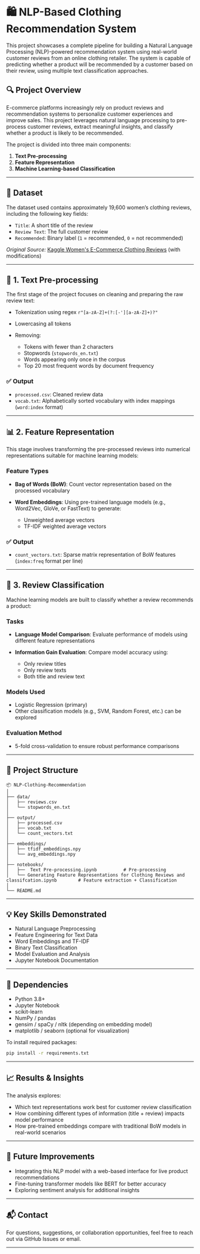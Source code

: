 # 🛍️ NLP-Based Clothing Recommendation System

This project showcases a complete pipeline for building a Natural Language Processing (NLP)-powered recommendation system using real-world customer reviews from an online clothing retailer. The system is capable of predicting whether a product will be recommended by a customer based on their review, using multiple text classification approaches.

## 🔍 Project Overview

E-commerce platforms increasingly rely on product reviews and recommendation systems to personalize customer experiences and improve sales. This project leverages natural language processing to pre-process customer reviews, extract meaningful insights, and classify whether a product is likely to be recommended.

The project is divided into three main components:

1. **Text Pre-processing**
2. **Feature Representation**
3. **Machine Learning-based Classification**

---

## 📁 Dataset

The dataset used contains approximately 19,600 women’s clothing reviews, including the following key fields:

* `Title`: A short title of the review
* `Review Text`: The full customer review
* `Recommended`: Binary label (`1` = recommended, `0` = not recommended)

*Original Source:* [Kaggle Women's E-Commerce Clothing Reviews](https://www.kaggle.com/datasets/nicapotato/womens-ecommerce-clothing-reviews) (with modifications)

---

## 🧹 1. Text Pre-processing

The first stage of the project focuses on cleaning and preparing the raw review text:

* Tokenization using regex `r"[a-zA-Z]+(?:[-'][a-zA-Z]+)?"`
* Lowercasing all tokens
* Removing:

  * Tokens with fewer than 2 characters
  * Stopwords (`stopwords_en.txt`)
  * Words appearing only once in the corpus
  * Top 20 most frequent words by document frequency

### ✅ Output

* `processed.csv`: Cleaned review data
* `vocab.txt`: Alphabetically sorted vocabulary with index mappings (`word:index` format)

---

## 📊 2. Feature Representation

This stage involves transforming the pre-processed reviews into numerical representations suitable for machine learning models:

### Feature Types

* **Bag of Words (BoW)**: Count vector representation based on the processed vocabulary
* **Word Embeddings**: Using pre-trained language models (e.g., Word2Vec, GloVe, or FastText) to generate:

  * Unweighted average vectors
  * TF-IDF weighted average vectors

### ✅ Output

* `count_vectors.txt`: Sparse matrix representation of BoW features (`index:freq` format per line)

---

## 🤖 3. Review Classification

Machine learning models are built to classify whether a review recommends a product:

### Tasks

* **Language Model Comparison**: Evaluate performance of models using different feature representations
* **Information Gain Evaluation**: Compare model accuracy using:

  * Only review titles
  * Only review texts
  * Both title and review text

### Models Used

* Logistic Regression (primary)
* Other classification models (e.g., SVM, Random Forest, etc.) can be explored

### Evaluation Method

* 5-fold cross-validation to ensure robust performance comparisons

---

## 📂 Project Structure

```
📦 NLP-Clothing-Recommendation
│
├── data/
│   ├── reviews.csv
│   └── stopwords_en.txt
│
├── output/
│   ├── processed.csv
│   ├── vocab.txt
│   └── count_vectors.txt
│
├── embeddings/
│   ├── tfidf_embeddings.npy
│   └── avg_embeddings.npy
│
├── notebooks/
│   ├──  Text Pre-processing.ipynb          # Pre-processing
│   └── Generating Feature Representations for Clothing Reviews and classifcation.ipynb        # Feature extraction + Classification
│
└── README.md
```

---

## 💡 Key Skills Demonstrated

* Natural Language Preprocessing
* Feature Engineering for Text Data
* Word Embeddings and TF-IDF
* Binary Text Classification
* Model Evaluation and Analysis
* Jupyter Notebook Documentation

---

## 📌 Dependencies

* Python 3.8+
* Jupyter Notebook
* scikit-learn
* NumPy / pandas
* gensim / spaCy / nltk (depending on embedding model)
* matplotlib / seaborn (optional for visualization)

To install required packages:

```bash
pip install -r requirements.txt
```

---

## 📈 Results & Insights

The analysis explores:

* Which text representations work best for customer review classification
* How combining different types of information (title + review) impacts model performance
* How pre-trained embeddings compare with traditional BoW models in real-world scenarios

---

## 🔮 Future Improvements

* Integrating this NLP model with a web-based interface for live product recommendations
* Fine-tuning transformer models like BERT for better accuracy
* Exploring sentiment analysis for additional insights

---

## 📬 Contact

For questions, suggestions, or collaboration opportunities, feel free to reach out via GitHub Issues or email.

---

